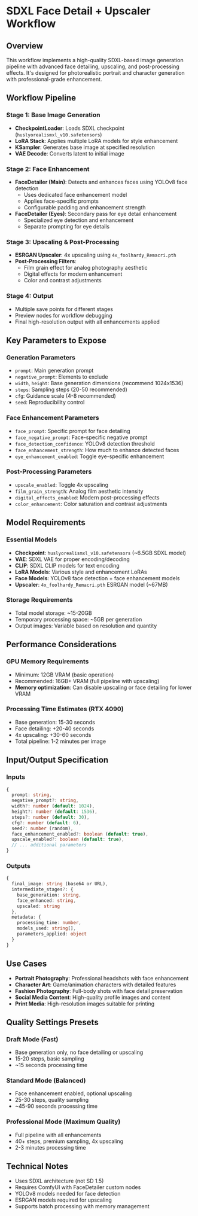 # SDXL Face Detail + Upscaler Workflow

## Overview
This workflow implements a high-quality SDXL-based image generation pipeline with advanced face detailing, upscaling, and post-processing effects. It's designed for photorealistic portrait and character generation with professional-grade enhancement.

## Workflow Pipeline

### Stage 1: Base Image Generation
- **CheckpointLoader**: Loads SDXL checkpoint (`huslyorealismxl_v10.safetensors`)
- **LoRA Stack**: Applies multiple LoRA models for style enhancement
- **KSampler**: Generates base image at specified resolution
- **VAE Decode**: Converts latent to initial image

### Stage 2: Face Enhancement
- **FaceDetailer (Main)**: Detects and enhances faces using YOLOv8 face detection
  - Uses dedicated face enhancement model
  - Applies face-specific prompts
  - Configurable padding and enhancement strength
- **FaceDetailer (Eyes)**: Secondary pass for eye detail enhancement
  - Specialized eye detection and enhancement
  - Separate prompting for eye details

### Stage 3: Upscaling & Post-Processing
- **ESRGAN Upscaler**: 4x upscaling using `4x_foolhardy_Remacri.pth`
- **Post-Processing Filters**:
  - Film grain effect for analog photography aesthetic
  - Digital effects for modern enhancement
  - Color and contrast adjustments

### Stage 4: Output
- Multiple save points for different stages
- Preview nodes for workflow debugging
- Final high-resolution output with all enhancements applied

## Key Parameters to Expose

### Generation Parameters
- `prompt`: Main generation prompt
- `negative_prompt`: Elements to exclude
- `width`, `height`: Base generation dimensions (recommend 1024x1536)
- `steps`: Sampling steps (20-50 recommended)
- `cfg`: Guidance scale (4-8 recommended)
- `seed`: Reproducibility control

### Face Enhancement Parameters
- `face_prompt`: Specific prompt for face detailing
- `face_negative_prompt`: Face-specific negative prompt  
- `face_detection_confidence`: YOLOv8 detection threshold
- `face_enhancement_strength`: How much to enhance detected faces
- `eye_enhancement_enabled`: Toggle eye-specific enhancement

### Post-Processing Parameters
- `upscale_enabled`: Toggle 4x upscaling
- `film_grain_strength`: Analog film aesthetic intensity
- `digital_effects_enabled`: Modern post-processing effects
- `color_enhancement`: Color saturation and contrast adjustments

## Model Requirements

### Essential Models
- **Checkpoint**: `huslyorealismxl_v10.safetensors` (~6.5GB SDXL model)
- **VAE**: SDXL VAE for proper encoding/decoding
- **CLIP**: SDXL CLIP models for text encoding
- **LoRA Models**: Various style and enhancement LoRAs
- **Face Models**: YOLOv8 face detection + face enhancement models
- **Upscaler**: `4x_foolhardy_Remacri.pth` ESRGAN model (~67MB)

### Storage Requirements
- Total model storage: ~15-20GB
- Temporary processing space: ~5GB per generation
- Output images: Variable based on resolution and quantity

## Performance Considerations

### GPU Memory Requirements
- Minimum: 12GB VRAM (basic operation)
- Recommended: 16GB+ VRAM (full pipeline with upscaling)
- **Memory optimization**: Can disable upscaling or face detailing for lower VRAM

### Processing Time Estimates (RTX 4090)
- Base generation: 15-30 seconds
- Face detailing: +20-40 seconds  
- 4x upscaling: +30-60 seconds
- Total pipeline: 1-2 minutes per image

## Input/Output Specification

### Inputs
```typescript
{
  prompt: string,
  negative_prompt?: string,
  width?: number (default: 1024),
  height?: number (default: 1536), 
  steps?: number (default: 30),
  cfg?: number (default: 6),
  seed?: number (random),
  face_enhancement_enabled?: boolean (default: true),
  upscale_enabled?: boolean (default: true),
  // ... additional parameters
}
```

### Outputs
```typescript
{
  final_image: string (base64 or URL),
  intermediate_stages?: {
    base_generation: string,
    face_enhanced: string,
    upscaled: string
  },
  metadata: {
    processing_time: number,
    models_used: string[],
    parameters_applied: object
  }
}
```

## Use Cases
- **Portrait Photography**: Professional headshots with face enhancement
- **Character Art**: Game/animation characters with detailed features  
- **Fashion Photography**: Full-body shots with face detail preservation
- **Social Media Content**: High-quality profile images and content
- **Print Media**: High-resolution images suitable for printing

## Quality Settings Presets

### Draft Mode (Fast)
- Base generation only, no face detailing or upscaling
- 15-20 steps, basic sampling
- ~15 seconds processing time

### Standard Mode (Balanced) 
- Face enhancement enabled, optional upscaling
- 25-30 steps, quality sampling
- ~45-90 seconds processing time

### Professional Mode (Maximum Quality)
- Full pipeline with all enhancements
- 40+ steps, premium sampling, 4x upscaling
- 2-3 minutes processing time

## Technical Notes
- Uses SDXL architecture (not SD 1.5)
- Requires ComfyUI with FaceDetailer custom nodes
- YOLOv8 models needed for face detection
- ESRGAN models required for upscaling
- Supports batch processing with memory management